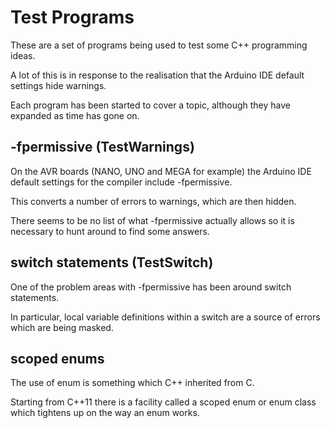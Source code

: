 # Test Programs

These are a set of programs being used to test some C++ programming ideas.

A lot of this is in response to the realisation that the Arduino IDE default settings hide warnings.

Each program has been started to cover a topic, although they have expanded as time has gone on.

## -fpermissive (TestWarnings)

On the AVR boards (NANO, UNO and MEGA for example) the Arduino IDE default settings for the compiler include -fpermissive.

This converts a number of errors to warnings, which are then hidden.

There seems to be no list of what -fpermissive actually allows so it is necessary to hunt around to find some answers.

## switch statements (TestSwitch)

One of the problem areas with -fpermissive has been around switch statements.

In particular, local variable definitions within a switch are a source of errors which are being masked.

## scoped enums

The use of enum is something which C++ inherited from C.

Starting from C++11 there is a facility called a scoped enum or enum class which tightens up on the way an enum works.

